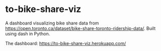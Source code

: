 # to-bike-share-viz

A dashboard visualizing bike share data from https://open.toronto.ca/dataset/bike-share-toronto-ridership-data/. Built using dash in Python.

The dashboard: https://to-bike-share-viz.herokuapp.com/
